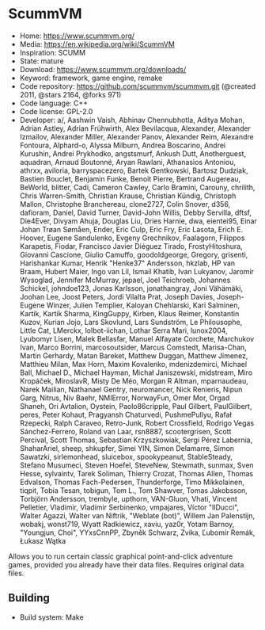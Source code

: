 # ScummVM

- Home: https://www.scummvm.org/
- Media: https://en.wikipedia.org/wiki/ScummVM
- Inspiration: SCUMM
- State: mature
- Download: https://www.scummvm.org/downloads/
- Keyword: framework, game engine, remake
- Code repository: https://github.com/scummvm/scummvm.git (@created 2011, @stars 2164, @forks 971)
- Code language: C++
- Code license: GPL-2.0
- Developer: a/, Aashwin Vaish, Abhinav Chennubhotla, Aditya Mohan, Adrian Astley, Adrian Frühwirth, Alex Bevilacqua, Alexander, Alexander Izmailov, Alexander Miller, Alexander Panov, Alexander Reim, Alexandre Fontoura, Alphard-o, Alyssa Milburn, Andrea Boscarino, Andrei Kurushin, Andrei Prykhodko, angstsmurf, Ankush Dutt, Anotherguest, aquadran, Arnaud Boutonné, Aryan Rawlani, Athanasios Antoniou, athrxx, aviloria, barryspacezero, Bartek Gentkowski, Bartosz Dudziak, Bastien Bouclet, Benjamin Funke, Benoit Pierre, Bertrand Augereau, BeWorld, blitter, Cadi, Cameron Cawley, Carlo Bramini, Carouny, chrilith, Chris Warren-Smith, Christian Krause, Christian Kündig, Christoph Mallon, Christophe Branchereau, clone2727, Colin Snover, d356, dafioram, Daniel, David Turner, David-John Willis, Debby Servilla, dftsf, Die4Ever, Divyam Ahuja, Douglas Liu, Dries Harnie, dwa, eientei95, Einar Johan Trøan Sømåen, Ender, Eric Culp, Eric Fry, Eric Lasota, Erich E. Hoover, Eugene Sandulenko, Evgeny Grechnikov, Faalagorn, Filippos Karapetis, Fiodar, Francisco Javier Diéguez Tirado, FrostyHitoshura, Giovanni Cascione, Giulio Camuffo, goodoldgeorge, Gregory, grisenti, Harishankar Kumar, Henrik "Henke37" Andersson, hkzlab, HP van Braam, Hubert Maier, Ingo van Lil, Ismail Khatib, Ivan Lukyanov, Jaromír Wysoglad, Jennifer McMurray, jepael, Joel Teichroeb, Johannes Schickel, johndoe123, Jonas Karlsson, jonathangray, Joni Vähämäki, Joohan Lee, Joost Peters, Jordi Vilalta Prat, Joseph Davies, Joseph-Eugene Winzer, Julien Templier, Kaloyan Chehlarski, Kari Salminen, Kartik, Kartik Sharma, KingGuppy, Kirben, Klaus Reimer, Konstantin Kuzov, Kurian Jojo, Lars Skovlund, Lars Sundström, Le Philousophe, Little Cat, LMerckx, lolbot-iichan, Lothar Serra Mari, lunox2004, Lyubomyr Lisen, Malek Bellasfar, Manuel Alfayate Corchete, Marchukov Ivan, Marco Borrini, marcosoutsider, Marcus Comstedt, Marisa-Chan, Martin Gerhardy, Matan Bareket, Matthew Duggan, Matthew Jimenez, Matthieu Milan, Max Horn, Maxim Kovalenko, mdenizdemirci, Michael Ball, Michael D., Michael Hayman, Michał Janiszewski, midstream, Miro Kropáček, MiroslavR, Misty De Méo, Morgan R Altman, mparnaudeau, Narek Mailian, Nathanael Gentry, neuromancer, Nick Renieris, Nipun Garg, Nitrus, Niv Baehr, NMIError, NorwayFun, Omer Mor, Orgad Shaneh, Ori Avtalion, Oystein, Paolo86cripple, Paul Gilbert, PaulGilbert, peres, Peter Kohaut, Pragyansh Chaturvedi, PushmePullyu, Rafał Rzepecki, Ralph Caraveo, Retro-Junk, Robert Crossfield, Rodrigo Vegas Sánchez-Ferrero, Roland van Laar, rsn8887, scootergrisen, Scott Percival, Scott Thomas, Sebastian Krzyszkowiak, Sergi Pérez Labernia, ShaharAriel, sheep, shkupfer, Simei YIN, Simon Delamarre, Simon Sawatzki, sirlemonhead, sluicebox, spookypeanut, StableSteady, Stefano Musumeci, Steven Hoefel, SteveNew, Stewmath, sunmax, Sven Hesse, sylvaintv, Tarek Soliman, Thierry Crozat, Thomas Allen, Thomas Edvalson, Thomas Fach-Pedersen, Thunderforge, Timo Mikkolainen, tiqpit, Tobia Tesan, tobigun, Tom L., Tom Shawver, Tomas Jakobsson, Torbjörn Andersson, trembyle, upthorn, VAN-Gluon, Vhati, Vincent Pelletier, Vladimir, Vladimir Serbinenko, vmpajares, Víctor "IlDucci", Walter Agazzi, Walter van Niftrik, "Weblate (bot)", Willem Jan Palenstijn, wobakj, wonst719, Wyatt Radkiewicz, xaviu, yaz0r, Yotam Barnoy, "Youngjun, Choi", YYxsCnnPP, Zbyněk Schwarz, Zvika, Ľubomír Remák, Łukasz Wątka

Allows you to run certain classic graphical point-and-click adventure games, provided you already have their data files.
Requires original data files.

## Building

- Build system: Make
